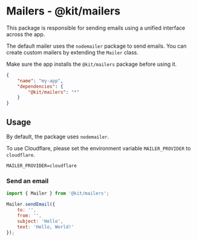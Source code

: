 # Mailers - @kit/mailers

This package is responsible for sending emails using a unified interface across the app.

The default mailer uses the `nodemailer` package to send emails. You can create custom mailers by extending the `Mailer` class.

Make sure the app installs the `@kit/mailers` package before using it.

```json
{
    "name": "my-app",
    "dependencies": {
        "@kit/mailers": "*"
    }
}
```

## Usage

By default, the package uses `nodemailer`. 

To use Cloudflare, please set the environment variable `MAILER_PROVIDER` to `cloudflare`.

```
MAILER_PROVIDER=cloudflare
```

### Send an email

```javascript
import { Mailer } from '@kit/mailers';

Mailer.sendEmail({
    to: '',
    from: '',
    subject: 'Hello',
    text: 'Hello, World!'
});
```